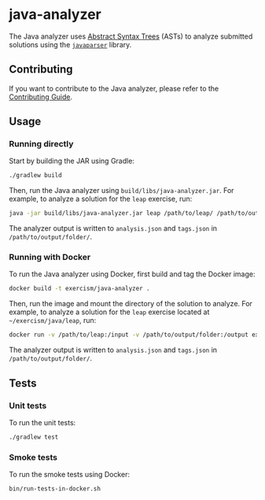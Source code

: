 # java-analyzer

The Java analyzer uses [Abstract Syntax Trees][ast-wiki] (ASTs) to analyze submitted solutions using the [`javaparser`][javaparser] library.

## Contributing

If you want to contribute to the Java analyzer, please refer to the [Contributing Guide][contributing-guide].

## Usage

### Running directly

Start by building the JAR using Gradle:

```sh
./gradlew build
```

Then, run the Java analyzer using `build/libs/java-analyzer.jar`.
For example, to analyze a solution for the `leap` exercise, run:

```sh
java -jar build/libs/java-analyzer.jar leap /path/to/leap/ /path/to/output/folder/
```

The analyzer output is written to `analysis.json` and `tags.json` in `/path/to/output/folder/`.

### Running with Docker

To run the Java analyzer using Docker, first build and tag the Docker image:

```sh
docker build -t exercism/java-analyzer .
```

Then, run the image and mount the directory of the solution to analyze.
For example, to analyze a solution for the `leap` exercise located at `~/exercism/java/leap`, run:

```sh
docker run -v /path/to/leap:/input -v /path/to/output/folder:/output exercism/java-analyzer leap /input/ /output/
```

The analyzer output is written to `analysis.json` and `tags.json` in `/path/to/output/folder/`.

## Tests

### Unit tests

To run the unit tests:

```sh
./gradlew test
```

### Smoke tests

To run the smoke tests using Docker:

```sh
bin/run-tests-in-docker.sh
```

[ast-wiki]: https://en.wikipedia.org/wiki/Abstract_syntax_tree
[contributing-guide]: https://github.com/exercism/java-analyzer/blob/main/CONTRIBUTING.md
[javaparser]: https://github.com/javaparser/javaparser 